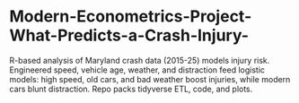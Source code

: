 # Modern-Econometrics-Project-What-Predicts-a-Crash-Injury-
R-based analysis of Maryland crash data (2015-25) models injury risk. Engineered speed, vehicle age, weather, and distraction feed logistic models: high speed, old cars, and bad weather boost injuries, while modern cars blunt distraction. Repo packs tidyverse ETL, code, and plots.
